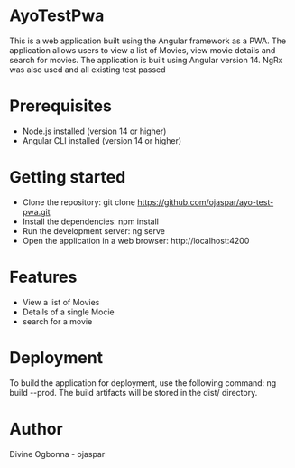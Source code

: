 # AyoTestPwa

This is a web application built using the Angular framework as a PWA. The application allows users to view a list of Movies, view movie details and search for movies. The application is built using Angular version 14. NgRx was also used and all existing test passed

# Prerequisites

- Node.js installed (version 14 or higher)
- Angular CLI installed (version 14 or higher)

# Getting started

- Clone the repository: git clone https://github.com/ojaspar/ayo-test-pwa.git
- Install the dependencies: npm install
- Run the development server: ng serve
- Open the application in a web browser: http://localhost:4200

# Features

- View a list of Movies
- Details of a single Mocie
- search for a movie


# Deployment

To build the application for deployment, use the following command: ng build --prod. The build artifacts will be stored in the dist/ directory.

# Author

Divine Ogbonna - ojaspar
